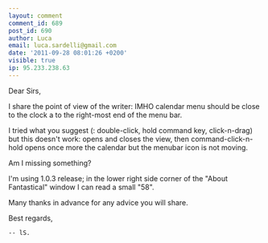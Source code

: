 ```yaml
---
layout: comment
comment_id: 689
post_id: 690
author: Luca
email: luca.sardelli@gmail.com
date: '2011-09-28 08:01:26 +0200'
visible: true
ip: 95.233.238.63
---
```

Dear Sirs,

I share the point of view of the writer: IMHO calendar menu should be close to the clock a to the right-most end of the menu bar.

I tried what you suggest (: double-click, hold command key, click-n-drag) but this doesn't work: opens and closes the view, then command-click-n-hold opens once more the calendar but the menubar icon is not moving.

Am I missing something?

I'm using 1.0.3 release; in the lower right side corner of the "About Fantastical" window I can read a small "58".

Many thanks in advance for any advice you will share.

Best regards,

    -- lS.
